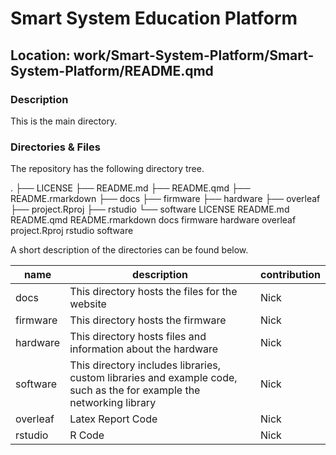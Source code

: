 

# Smart System Education Platform

## Location: work/Smart-System-Platform/Smart-System-Platform/README.qmd

### Description

This is the main directory.

### Directories & Files

The repository has the following directory tree.

. ├── LICENSE ├── README.md ├── README.qmd ├── README.rmarkdown ├── docs
├── firmware ├── hardware ├── overleaf ├── project.Rproj ├── rstudio └──
software LICENSE README.md README.qmd README.rmarkdown docs firmware
hardware overleaf project.Rproj rstudio software

A short description of the directories can be found below.

| name | description | contribution |
|----|----|----|
| docs | This directory hosts the files for the website | Nick |
| firmware | This directory hosts the firmware | Nick |
| hardware | This directory hosts files and information about the hardware | Nick |
| software | This directory includes libraries, custom libraries and example code, such as the for example the networking library | Nick |
| overleaf | Latex Report Code | Nick |
| rstudio | R Code | Nick |

